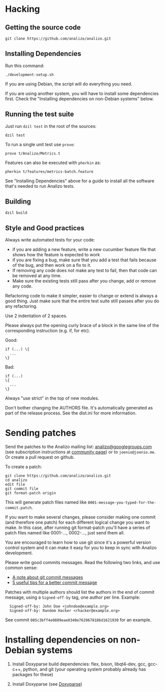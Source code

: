 # Hacking

## Getting the source code

```console
git clone https://github.com/analizo/analizo.git
```

## Installing Dependencies

Run this command:

```console
./development-setup.sh
```

If you are using Debian, the script will do everything you need.

If you are using another system, you will have to install some dependencies
first. Check the "Installing dependencies on non-Debian systems" below.

## Running the test suite

Just run `dzil test` in the root of the sources:

```console
dzil test
```

To run a single unit test use `prove`:

```console
prove t/Analizo/Metrics.t
```

Features can also be executed with `pherkin` as:

```console
pherkin t/features/metrics-batch.feature
```

See "Installing Dependencies" above for a guide to install all the software
that's needed to run Analizo tests.

## Building

```console
dzil build
```

## Style and Good practices

Always write automated tests for your code:

* if you are adding a new feature, write a new cucumber feature
  file that shows how the feature is expected to work
* if you are fixing a bug, make sure that you add a test that fails because
  of the bug, and then work on a fix to it.
* If removing any code does not make any test to fail, then that code can be
  removed at any time.
* Make sure the existing tests still pass after you change, add or remove
  any code.

Refactoring code to make it simpler, easier to change or extend is always a
good thing. Just make sure that the entire test suite still passes after you do
any refactoring.

Use 2 indentation of 2 spaces.

Please always put the opening curly brace of a block in the same line of the
corresponding instruction (e.g.  if, for etc).

Good:

```
if (...) \{
  ...
\}
```

Bad:

```
if (...)
\{
  ...
\}
```

Always "use strict" in the top of new modules.

Don't bother changing the AUTHORS file. It's automatically generated as part of
the release process. See the dist.ini for more information.

# Sending patches

Send the patches to the Analizo mailing list: analizo@googlegroups.com (see
subscription instructions at [community page](community.html))
or to `joenio@joenio.me`. Or create a pull request on github.

To create a patch:

```console
git clone https://github.com/analizo/analizo.git
cd analizo
edit file
git commit file
git format-patch origin
```

This will generate patch files named like
`0001-message-you-typed-for-the-commit.patch`.

If you want to make several changes, please consider making one commit (and
therefore one patch) for each different logical change you want to make.  In
this case, after running git format-patch you'll have a series of patch files
named like 0001-..., 0002-..., just send them all.

You are encouraged to learn how to use git since it's a powerful version
control system and it can make it easy for you to keep in sync with Analizo
development.

Please write good commits messages. Read the following two links, and use
common sense:

- [A note about git commit messages](http://tbaggery.com/2008/04/19/a-note-about-git-commit-messages.html)
- [5 useful tips for a better commit message](http://robots.thoughtbot.com/post/48933156625/5-useful-tips-for-a-better-commit-message)

Patches with multiple authors should list the authors in the end of commit
message, using a `Signed-off-by` tag, one author per line. Example:

```
  Signed-off-by: John Doe <johndoe@example.org>
  Signed-off-by: Random Hacker <rhacker@example.org>
```

See commit `005c3bff4e0809eae0340e7629678186d1621930` for an example.

# Installing dependencies on non-Debian systems

1) Install Doxyparse build dependencies: flex, bison, libqt4-dev, gcc, gcc-c++,
python, and git (your operating system probably already has packages for these)

2) Install Doxyparse (see [Doxyparse](https://github.com/analizo/doxyparse/wiki))

